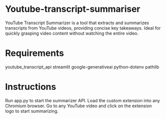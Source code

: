 # Youtube-transcript-summariser
YouTube Transcript Summarizer is a tool that extracts and summarizes transcripts from YouTube videos, providing concise key takeaways. Ideal for quickly grasping video content without watching the entire video.
# Requirements
youtube_transcript_api
streamlit
google-generativeai
python-dotenv
pathlib
# Instructions
Run app.py to start the summarizer API.
Load the custom extension into any Chromium browser.
Go to any YouTube video and click on the extension logo to start summarizing.
